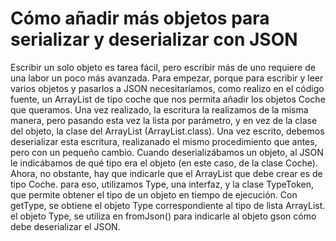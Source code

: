 # Cómo añadir más objetos para serializar y deserializar con JSON
Escribir un solo objeto es tarea fácil, pero escribir más de uno requiere de una labor un poco más avanzada. Para empezar, porque para escribir y leer varios objetos y pasarlos a JSON necesitaríamos, como realizo en el código fuente, un 
ArrayList de tipo coche que nos permita añadir los objetos Coche que queramos. Una vez realizado, la escritura la realizamos de la misma manera, pero pasando esta vez la lista por parámetro, y en vez de la clase del objeto, la clase del 
ArrayList (ArrayList.class). Una vez escrito, debemos deserializar esta escritura, realizanado el mismo procedimiento que antes, pero con un pequeño cambio. Cuando deserializábamos un objeto, al JSON le indicábamos de qué tipo era el objeto
(en este caso, de la clase Coche). Ahora, no obstante, hay que indicarle que el ArrayList que debe crear es de tipo Coche. para eso, utilizamos Type, una interfaz, y la clase TypeToken, que permite obtener el tipo de un objeto en tiempo de ejecución. Con getType, se obtiene el objeto Type correspondiente al tipo de lista ArrayList<Coche>. el objeto Type, se utiliza en fromJson() para indicarle al objeto gson cómo debe deserializar el JSON.
